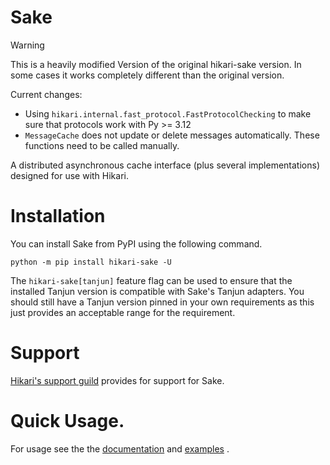 # Sake

> [!Warning]
> This is a heavily modified Version of the original hikari-sake version.
> In some cases it works completely different than the original version.
> 
> Current changes:
> - Using `hikari.internal.fast_protocol.FastProtocolChecking` to make sure that protocols work with Py >= 3.12
> - `MessageCache` does not update or delete messages automatically. These functions need to be called manually. 


A distributed asynchronous cache interface (plus several implementations) designed for use with Hikari.

# Installation

You can install Sake from PyPI using the following command.

```
python -m pip install hikari-sake -U
```

The `hikari-sake[tanjun]` feature flag can be used to ensure that the installed Tanjun version
is compatible with Sake's Tanjun adapters. You should still have a Tanjun version pinned in
your own requirements as this just provides an acceptable range for the requirement.

# Support

[Hikari's support guild](https://discord.gg/hikari) provides for support for Sake.

# Quick Usage.

For usage see the the [documentation](https://fasterspeeding.github.io/Sake/) and
[examples](https://github.com/FasterSpeeding/Sake/tree/master/examples) .
